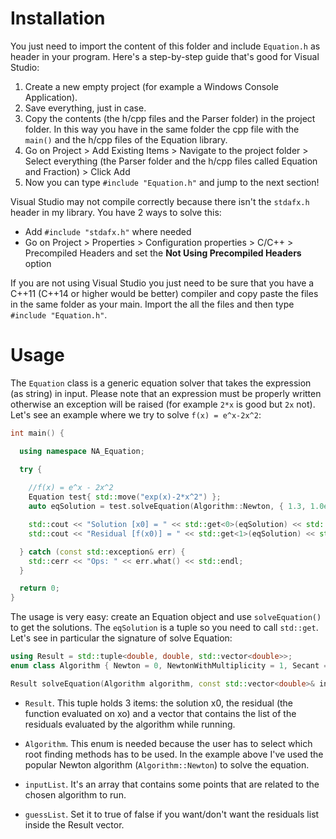 # Installation

You just need to import the content of this folder and include `Equation.h` as header in your program. Here's a step-by-step guide that's good for Visual Studio:

 1. Create a new empty project (for example a Windows Console Application).
 2. Save everything, just in case.
 3. Copy the contents (the h/cpp files and the Parser folder) in the project folder. In this way you have in the same folder the cpp file with the `main()` and the h/cpp files of the Equation library.
 4. Go on Project > Add Existing Items > Navigate to the project folder > Select everything (the Parser folder and the h/cpp files called Equation and Fraction) > Click Add
 5. Now you can type `#include "Equation.h"` and jump to the next section!

Visual Studio may not compile correctly because there isn't the `stdafx.h` header in my library. You have 2 ways to solve this:

 - Add `#include "stdafx.h"` where needed
 - Go on Project > Properties > Configuration properties > C/C++ > Precompiled Headers and set the **Not Using Precompiled Headers** option
 
If you are not using Visual Studio you just need to be sure that you have a C++11 (C++14 or higher would be better) compiler and copy paste the files in the same folder as your main. Import the all the files and then type `#include "Equation.h"`.

# Usage

The `Equation` class is a generic equation solver that takes the expression (as string) in input. Please note that an expression must be properly written otherwise an exception will be raised (for example `2*x` is good but `2x` not). Let's see an example where we try to solve `f(x) = e^x-2x^2`:

``` c++
int main() {

  using namespace NA_Equation;

  try {
	
    //f(x) = e^x - 2x^2
    Equation test{ std::move("exp(x)-2*x^2") };
    auto eqSolution = test.solveEquation(Algorithm::Newton, { 1.3, 1.0e-10, 20 }, true);

    std::cout << "Solution [x0] = " << std::get<0>(eqSolution) << std::endl;
    std::cout << "Residual [f(x0)] = " << std::get<1>(eqSolution) << std::endl;

  } catch (const std::exception& err) {
    std::cerr << "Ops: " << err.what() << std::endl;
  }

  return 0;
}
```

The usage is very easy: create an Equation object and use `solveEquation()` to get the solutions. The `eqSolution` is a tuple so you need to call `std::get`. Let's see in particular the signature of solve Equation:

``` c++
using Result = std::tuple<double, double, std::vector<double>>;
enum class Algorithm { Newton = 0, NewtonWithMultiplicity = 1, Secant = 2 };

Result solveEquation(Algorithm algorithm, const std::vector<double>& inputList, bool guessList = false);
```

 - `Result`. This tuple holds 3 items: the solution x0, the residual (the function evaluated on xo) and a vector that contains the list of the residuals evaluated by the algorithm while running.
 
 - `Algorithm`. This enum is needed because the user has to select which root finding methods has to be used. In the example above I've used the popular Newton algorithm (`Algorithm::Newton`) to solve the equation.
 
 - `inputList`. It's an array that contains some points that are related to the chosen algorithm to run.
 
 - `guessList`. Set it to true of false if you want/don't want the residuals list inside the Result vector.
